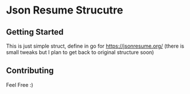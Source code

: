# Json Resume Strucutre 

## Getting Started

This is just simple struct, define in go for https://jsonresume.org/ (there is small tweaks but I plan to get back to original structure soon)

## Contributing
Feel Free :)
